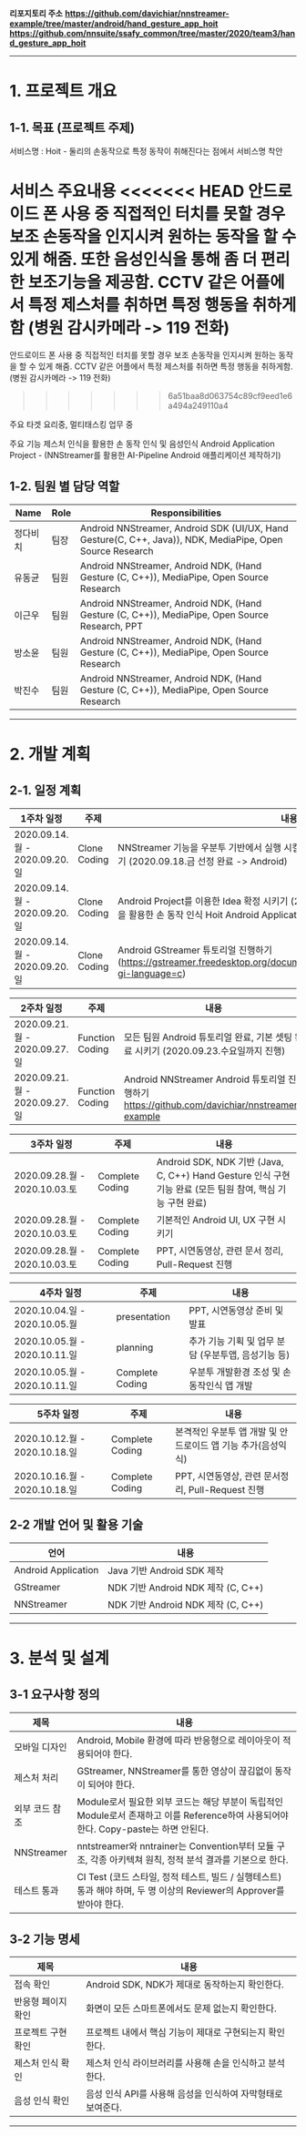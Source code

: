 **리포지토리 주소**
**https://github.com/davichiar/nnstreamer-example/tree/master/android/hand_gesture_app_hoit**
**https://github.com/nnsuite/ssafy_common/tree/master/2020/team3/hand_gesture_app_hoit**

* * *
# 1. 프로젝트 개요
## 1-1. 목표 (프로젝트 주제)
서비스명 : Hoit - 둘리의 손동작으로 특정 동작이 취해진다는 점에서 서비스명 착안

서비스 주요내용
<<<<<<< HEAD
안드로이드 폰 사용 중 직접적인 터치를 못할 경우 보조 손동작을 인지시켜 원하는 동작을 할 수 있게 해줌. 또한 음성인식을 통해 좀 더 편리한 보조기능을 제공함.
CCTV 같은 어플에서 특정 제스처를 취하면 특정 행동을 취하게함 (병원 감시카메라 -> 119 전화)
=======
안드로이드 폰 사용 중 직접적인 터치를 못할 경우 보조 손동작을 인지시켜 원하는 동작을 할 수 있게 해줌.
CCTV 같은 어플에서 특정 제스처를 취하면 특정 행동을 취하게함. (병원 감시카메라 -> 119 전화)
>>>>>>> 6a51baa8d063754c89cf9eed1e6a494a249110a4

주요 타겟
요리중, 멀티태스킹 업무 중

주요 기능
제스처 인식을 활용한 손 동작 인식 및 음성인식 Android Application Project - (NNStreamer를 활용한 AI-Pipeline Android 애플리케이션 제작하기)

## 1-2. 팀원 별 담당 역할
Name | Role | Responsibilities
-- | -- | --
정다비치 | 팀장 | Android NNStreamer, Android SDK (UI/UX, Hand Gesture(C, C++, Java)), NDK, MediaPipe, Open Source Research
유동균 | 팀원 | Android NNStreamer, Android NDK, (Hand Gesture (C, C++)), MediaPipe, Open Source Research
이근우 | 팀원 | Android NNStreamer, Android NDK, (Hand Gesture (C, C++)), MediaPipe, Open Source Research, PPT
방소윤 | 팀원 | Android NNStreamer, Android NDK, (Hand Gesture (C, C++)), MediaPipe, Open Source Research
박진수 | 팀원 | Android NNStreamer, Android NDK, (Hand Gesture (C, C++)), MediaPipe, Open Source Research
* * *

# 2. 개발 계획
## 2-1. 일정 계획
1주차 일정 | 주제 | 내용
-- | -- | --
2020.09.14.월 - 2020.09.20.일 | Clone Coding | NNStreamer 기능을 우분투 기반에서 실행 시킬지, Android에서 실행시킬지 방향성 정하기 (2020.09.18.금 선정 완료 -> Android)
2020.09.14.월 - 2020.09.20.일 | Clone Coding | Android Project를 이용한 Idea 확정 시키기 (2020.09.18.금 선정 완료 -> 제스처 인식을 활용한 손 동작 인식 Hoit Android Application Project)
2020.09.14.월 - 2020.09.20.일 | Clone Coding | Android GStreamer 튜토리얼 진행하기 (https://gstreamer.freedesktop.org/documentation/tutorials/android/index.html?gi-language=c)

2주차 일정 | 주제 | 내용
-- | -- | --
2020.09.21.월 - 2020.09.27.일 | Function Coding | 모든 팀원 Android 튜토리얼 완료, 기본 셋팅 완료 시키기 (2020.09.23.수요일까지 진행)
2020.09.21.월 - 2020.09.27.일 | Function Coding | Android NNStreamer Android 튜토리얼 진행하기 https://github.com/davichiar/nnstreamer-example

3주차 일정 | 주제 | 내용
-- | -- | --
2020.09.28.월 - 2020.10.03.토 | Complete Coding | Android SDK, NDK 기반 (Java, C, C++) Hand Gesture 인식 구현 기능 완료 (모든 팀원 참여, 핵심 기능 구현 완료)
2020.09.28.월 - 2020.10.03.토 | Complete Coding | 기본적인 Android UI, UX 구현 시키기
2020.09.28.월 - 2020.10.03.토 | Complete Coding | PPT, 시연동영상, 관련 문서 정리, Pull-Request 진행

4주차 일정 | 주제 | 내용
-- | -- | --
2020.10.04.일 - 2020.10.05.월 | presentation | PPT, 시연동영상 준비 및 발표
2020.10.05.월 - 2020.10.11.일 | planning  | 추가 기능 기획 및 업무 분담 (우분투앱, 음성기능 등)
2020.10.05.월 - 2020.10.11.일 | Complete Coding | 우분투 개발환경 조성 및 손동작인식 앱 개발

5주차 일정 | 주제 | 내용
-- | -- | --
2020.10.12.월 - 2020.10.18.일 | Complete Coding | 본격적인 우분투 앱 개발 및 안드로이드 앱 기능 추가(음성익식)
2020.10.16.월 - 2020.10.18.일 | Complete Coding  | PPT, 시연동영상, 관련 문서정리, Pull-Request 진행


## 2-2 개발 언어 및 활용 기술
언어 | 내용
-- | -- 
Android Application | Java 기반 Android SDK 제작
GStreamer | NDK 기반 Android NDK 제작 (C, C++)
NNStreamer | NDK 기반 Android NDK 제작 (C, C++)

* * *

# 3. 분석 및 설계
## 3-1 요구사항 정의
제목 | 내용
-- | -- 
모바일 디자인 | Android, Mobile 환경에 따라 반응형으로 레이아웃이 적용되어야 한다.
제스처 처리 | GStreamer, NNStreamer를 통한 영상이 끊김없이 동작이 되어야 한다.
외부 코드 참조 | Module로서 필요한 외부 코드는 해당 부분이 독립적인 Module로서 존재하고 이를 Reference하여 사용되어야 한다. Copy-paste는 하면 안된다.
NNStreamer | nntstreamer와 nntrainer는 Convention부터 모듈 구조, 각종 아키텍쳐 원칙, 정적 분석 결과를 기본으로 한다.
테스트 통과 | CI Test (코드 스타일, 정적 테스트, 빌드 / 실행테스트) 통과 해야 하며, 두 명 이상의 Reviewer의 Approver를 받아야 한다.

## 3-2 기능 명세
제목 | 내용
-- | -- 
접속 확인 | Android SDK, NDK가 제대로 동작하는지 확인한다.
반응형 페이지 확인 | 화면이 모든 스마트폰에서도 문제 없는지 확인한다.
프로젝트 구현 확인 | 프로젝트 내에서 핵심 기능이 제대로 구현되는지 확인한다.
제스처 인식 확인 | 제스처 인식 라이브러리를 사용해 손을 인식하고 분석한다.
음성 인식 확인 | 음성 인식 API를 사용해 음성을 인식하여 자막형태로 보여준다.
* * *
